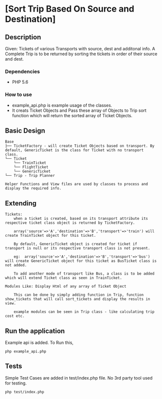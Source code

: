 [Sort Trip Based On Source and Destination]
==============================================
Description 
----------------------------------------------
Given: Tickets of various Transports with source, dest and additonal info.
A Complete Trip is to be returned by sorting the tickets in order of their source and dest.
### Dependencies
- PHP 5.6

### How to use
* example_api.php is example usage of the classes.
* It creats Ticket Objects and Pass these array of Objects to Trip sort function which will return the sorted array of Ticket Objects. 

Basic Design 
----------------------------------------------        
    Base
    ├── TicketFactory - will create Ticket Objects based on transport. By default, GenericTicket is the class for Ticket with no transport class.
    └── Ticket
        └── TrainTicket            
        └── FlightTicket            
        └── GenericTicket            
    └── Trip - Trip Planner

    Helper Functions and View files are used by classes to process and display the required info.

Extending 
----------------------------------------------        
    Tickets:
        when a ticket is created, based on its transport attribute its respective ticket class object is returned by TicketFactory.
        
        array('source'=>'A','destination'=>'B','transport'=>'train') will create TrainTicket object for this ticket.
        
        By default, GenericTicket object is created for ticket if transport is null or its respective transport class is not present.
        
        eg:  array('source'=>'A','destination'=>'B','transport'=>'bus') will create GenericTicket object for this ticket as BusTicket class is not added.
        
        To add another mode of transport like Bus, a class is to be added which will extend Ticket class as seen in TrainTicket.
        
    Modules Like: Display Html of any array of Ticket Object
    
        This can be done by simply adding function in Trip, function show_tickets that will call sort_tickets and display the results in view.    
        
        example modules can be seen in Trip class - like calculating trip cost etc.

## Run the application
Example api is added. To Run this,
```
php example_api.php
```

## Tests
Simple Test Cases are added in test/index.php file. No 3rd party tool used for testing.
```
php test/index.php
```
